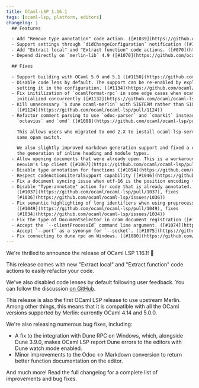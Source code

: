 ```yaml
---
title: OCaml-LSP 1.16.1
tags: [ocaml-lsp, platform, editors]
changelog: |
  ## Features

  - Add "Remove type annotation" code action. ([#1039](https://github.com/ocaml/ocaml-lsp/pull/1039))
  - Support settings through `didChangeConfiguration` notification ([#1103](https://github.com/ocaml/ocaml-lsp/pull/1103))
  - Add "Extract local" and "Extract function" code actions. ([#870](https://github.com/ocaml/ocaml-lsp/pull/870))
  - Depend directly on `merlin-lib` 4.9 ([#1070](https://github.com/ocaml/ocaml-lsp/pull/1070))

  ## Fixes

  - Support building with OCaml 5.0 and 5.1 ([#1150](https://github.com/ocaml/ocaml-lsp/pull/1150))
  - Disable code lens by default. The support can be re-enabled by explicitly
    setting it in the configuration. ([#1134](https://github.com/ocaml/ocaml-lsp/pull/1134))
  - Fix initilization of `ocamlformat-rpc` in some edge cases when ocamlformat is
    initialized concurrently ([#1132](https://github.com/ocaml/ocaml-lsp/pull/1132))
  - Kill unnecessary `$ dune ocaml-merlin` with SIGTERM rather than SIGKILL
    ([#1124](https://github.com/ocaml/ocaml-lsp/pull/1124))
  - Refactor comment parsing to use `odoc-parser` and `cmarkit` instead of
    `octavius` and `omd` ([#1088](https://github.com/ocaml/ocaml-lsp/pull/1088))

    This allows users who migrated to omd 2.X to install ocaml-lsp-server in the
    same opam switch.

    We also slightly improved markdown generation support and fixed a couple in
    the generation of inline heading and module types.
  - Allow opening documents that were already open. This is a workaround for
    neovim's lsp client ([#1067](https://github.com/ocaml/ocaml-lsp/pull/1067))
  - Disable type annotation for functions ([#1054](https://github.com/ocaml/ocaml-lsp/pull/1054))
  - Respect codeActionLiteralSupport capability ([#1046](https://github.com/ocaml/ocaml-lsp/pull/1046))
  - Fix a document syncing issue when utf-16 is the position encoding ([#1004](https://github.com/ocaml/ocaml-lsp/pull/1004))
  - Disable "Type-annotate" action for code that is already annotated.
    ([#1037](https://github.com/ocaml/ocaml-lsp/pull/1037), fixes
    [#1036](https://github.com/ocaml/ocaml-lsp/issues/1036))
  - Fix semantic highlighting of long identifiers when using preprocessors
    ([#1049](https://github.com/ocaml/ocaml-lsp/pull/1049), fixes
    [#1034](https://github.com/ocaml/ocaml-lsp/issues/1034))
  - Fix the type of DocumentSelector in cram document registration ([#1068](https://github.com/ocaml/ocaml-lsp/pull/1068))
  - Accept the `--clientProcessId` command line argument. ([#1074](https://github.com/ocaml/ocaml-lsp/pull/1074))
  - Accept `--port` as a synonym for `--socket`. ([#1075](https://github.com/ocaml/ocaml-lsp/pull/1075))
  - Fix connecting to dune rpc on Windows. ([#1080](https://github.com/ocaml/ocaml-lsp/pull/1080))
---
```


We're thrilled to announce the release of OCaml LSP 1.16.1! 🎉

This release comes with new "Extract local" and "Extract function" code actions
to easily refactor your code.

We've also disabled code lenses by default following user feedback. You can
follow the discussion
[on GitHub](https://github.com/ocaml/ocaml-lsp/pull/1134).

This release is also the first OCaml LSP release to use upstream Merlin. Among
other things, this means that it is compatible with all the OCaml versions
supported by Merlin: currently OCaml 4.14 and 5.0.0.

We're also releasing numerous bug fixes, including:

- A fix to the integration with Dune RPC on Windows, which, alongside Dune
  3.9.0, makes OCaml LSP report Dune errors to the editors with Dune watch mode
  enabled.
- Minor improvements to the Odoc <-> Markdown conversion to return better
  function documentation on the editor.

And much more! Read the full changelog for a complete list of improvements and
bug fixes.
